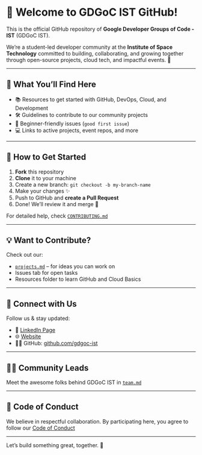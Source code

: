 # 👋 Welcome to GDGoC IST GitHub!

This is the official GitHub repository of **Google Developer Groups of Code - IST** (GDGoC IST).

We’re a student-led developer community at the **Institute of Space Technology** committed to building, collaborating, and growing together through open-source projects, cloud tech, and impactful events. 🚀

---

## 🌟 What You’ll Find Here

- 📚 Resources to get started with GitHub, DevOps, Cloud, and Development
- 🛠️ Guidelines to contribute to our community projects
- 🎯 Beginner-friendly issues (`good first issue`)
- 💻 Links to active projects, event repos, and more

---

## 🚀 How to Get Started

1. **Fork** this repository
2. **Clone** it to your machine
3. Create a new branch: `git checkout -b my-branch-name`
4. Make your changes ✨
5. Push to GitHub and **create a Pull Request**
6. Done! We’ll review it and merge 🙌

For detailed help, check [`CONTRIBUTING.md`](./CONTRIBUTING.md)

---

## 💡 Want to Contribute?

Check out our:
- [`projects.md`](./projects.md) – for ideas you can work on
- Issues tab for open tasks
- Resources folder to learn GitHub and Cloud Basics

---

## 📢 Connect with Us

Follow us & stay updated:
- 🔗 [LinkedIn Page](https://www.linkedin.com/company/gdgoc-ist)
- 🌐 [Website](https://gdg.community.dev/gdg-on-campus-institute-of-space-technology-islamabad-pakistan/)
- 🧑‍💻 GitHub: [github.com/gdgoc-ist](https://github.com/gdgocist)

---

## 🧑‍🚀 Community Leads
Meet the awesome folks behind GDGoC IST in [`team.md`](./team.md)

---

## 🤝 Code of Conduct

We believe in respectful collaboration. By participating here, you agree to follow our [Code of Conduct]([./CODE_OF_CONDUCT.md](https://docs.github.com/en/site-policy/github-terms/github-community-code-of-conduct))

---

Let’s build something great, together. 💙  
